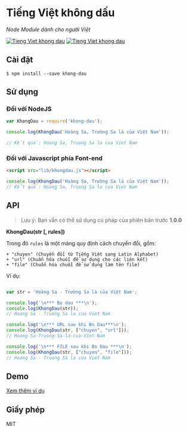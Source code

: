 # Tiếng Việt không dấu

_Node Module dành cho người Việt_

[![Tieng Viet khong dau](https://img.shields.io/badge/node-%5E0.10.40-brightgreen.svg)](//www.npmjs.com/package/khong-dau) [![Tieng Viet khong dau](https://img.shields.io/badge/npm-%5E1.4.28-brightgreen.svg)](//www.npmjs.com/package/khong-dau)

## Cài đặt

```shell
$ npm install --save khong-dau
```

## Sử dụng

### Đối với NodeJS

```javascript
var KhongDau = require('khong-dau');

console.log(KhongDau('Hoàng Sa, Trường Sa là của Việt Nam'));

// Kết quả: Hoang Sa, Truong Sa la cua Viet Nam
```

### Đối với Javascript phía Font-end

```html
<script src="lib/khongdau.js"></script>
```

```js
console.log(KhongDau('Hoàng Sa, Trường Sa là của Việt Nam'));
// Kết quả: Hoang Sa, Truong Sa la cua Viet Nam
```

## API

> Lưu ý: Bạn vẫn có thể sử dụng cú pháp của phiên bản trước **1.0.0**

**KhongDau(str [, rules])**

Trong đó `rules` là một mảng quy định cách chuyển đổi, gồm:

    + "chuyen" (Chuyển đổi từ Tiếng Việt sang Latin Alphabet)
    + "url" (Chuẩn hóa chuỗi để sử dụng cho các liên kết)
    + "file" (Chuẩn hóa chuỗi để sử dụng làm tên file)

Ví dụ:

```js

var str = 'Hoàng Sa - Trường Sa là của Việt Nam';

console.log('\n*** Bo dau ***\n');
console.log(KhongDau(str));
// Hoang Sa - Truong Sa la cua Viet Nam

console.log('\n*** URL sau khi Bo Dau***\n');
console.log(KhongDau(str, ["chuyen", "url"]));
// Hoang-Sa-Truong-Sa-la-cua-Viet-Nam

console.log('\n*** FILE sau khi Bo Dau ***\n');
console.log(KhongDau(str, ["chuyen", "file"]));
// Hoang Sa - Truong Sa la cua Viet Nam

```

## Demo

[Xem thêm ví dụ](./demo.js)

## Giấy phép

MIT
